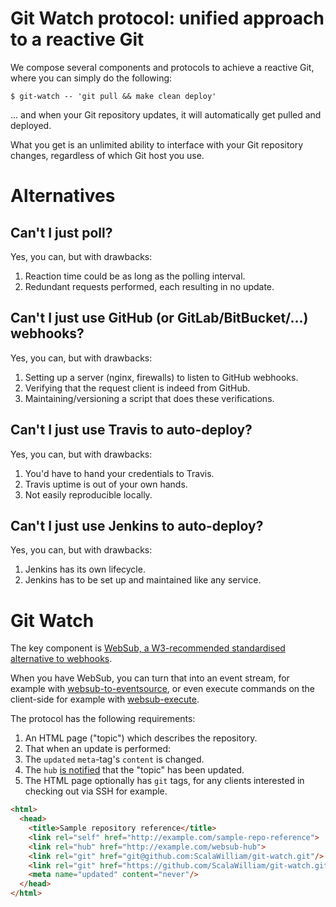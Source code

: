 # Git Watch protocol: unified approach to a reactive Git

We compose several components and protocols to achieve a reactive Git, where you can simply do the following:

```
$ git-watch -- 'git pull && make clean deploy'
```

... and when your Git repository updates, it will automatically get pulled and deployed.

What you get is an unlimited ability to interface with your Git repository changes, regardless of which Git host you use.

# Alternatives

## Can't I just poll?

Yes, you can, but with drawbacks:
1. Reaction time could be as long as the polling interval.
2. Redundant requests performed, each resulting in no update.

## Can't I just use GitHub (or GitLab/BitBucket/...) webhooks?

Yes, you can, but with drawbacks:
1. Setting up a server (nginx, firewalls) to listen to GitHub webhooks.
2. Verifying that the request client is indeed from GitHub.
3. Maintaining/versioning a script that does these verifications.

## Can't I just use Travis to auto-deploy?

Yes, you can, but with drawbacks:
1. You'd have to hand your credentials to Travis.
2. Travis uptime is out of your own hands.
3. Not easily reproducible locally.

## Can't I just use Jenkins to auto-deploy?

Yes, you can, but with drawbacks:
1. Jenkins has its own lifecycle.
2. Jenkins has to be set up and maintained like any service.

# Git Watch

The key component is [WebSub, a W3-recommended standardised alternative to webhooks](https://www.w3.org/TR/websub/).

When you have WebSub, you can turn that into an event stream, for example with [websub-to-eventsource](https://github.com/scalawilliam/websub-to-eventsource), or even execute commands on the client-side for example with [websub-execute](https://github.com/ScalaWilliam/websub-execute).

The protocol has the following requirements:
1. An HTML page ("topic") which describes the repository.
2. That when an update is performed:
  1. The `updated` `meta`-tag's `content` is changed.
  2. The `hub` [is notified](https://www.w3.org/TR/websub/#publishing) that the "topic" has been updated.
3. The HTML page optionally has `git` tags, for any clients interested in checking out via SSH for example.

```html
<html>
  <head>
    <title>Sample repository reference</title>
    <link rel="self" href="http://example.com/sample-repo-reference">
    <link rel="hub" href="http://example.com/websub-hub">
    <link rel="git" href="git@github.com:ScalaWilliam/git-watch.git"/>
    <link rel="git" href="https://github.com/ScalaWilliam/git-watch.git"/>
    <meta name="updated" content="never"/>
  </head>
</html>
```
